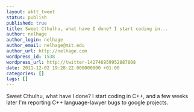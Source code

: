 ```yaml
---
layout: aktt_tweet
status: publish
published: true
title: Sweet Cthulhu, what have I done? I start coding in...
author: nelhage
author_login: nelhage
author_email: nelhage@mit.edu
author_url: http://nelhage.com
wordpress_id: 1538
wordpress_url: http://twitter-142746959952887808
date: 2011-12-02 19:28:22.000000000 +01:00
categories: []
tags: []
---
```

Sweet Cthulhu, what have I done? I start coding in C++, and a few weeks later I'm reporting C++ language-lawyer bugs to google projects.
